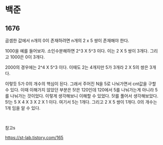 # 백준

## 1676

곱셈한 값에서 n개의 0이 존재하려면 n개의 2 x 5 쌍이 존재해야 한다.

1000을 예를 들어보자. 소인수분해하면 2^3 X 5^3 이다. 이는 2 X 5 쌍이 3개다. 그리고 1000은 0이 3개다.

2000의 경우에는 2^4 X 5^3 이다. 이때도 2는 4개지만 5가 3개라 2 X 5의 쌍은 3개다.

이렇듯 5가 0의 개수의 핵심이 된다. 그래서 주어진 N을 5로 나눠가면서 cnt값을 구할 수 있다. 이때 이해가지 않았던 부분은 5!은 120인데 120에서 5를 나눠가는게 아니라 5를 나눠가는 것이었다. 이렇게 생각해보니 이해할 수 있었다. 5!를 풀어서 생각해보았다. 5!는 5 X 4 X 3 X 2 X 1 이다. 여기서 5는 1개다. 그리고 2 X 5 쌍이 1개다. 0의 개수는 1개 임을 알 수 있다.

<br>

참고s

https://st-lab.tistory.com/165